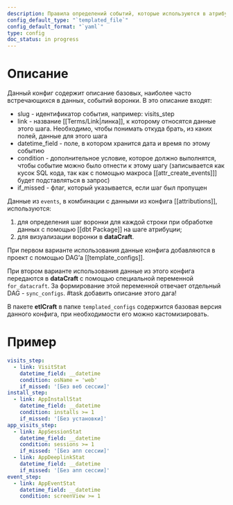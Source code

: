 ```yaml
---
description: Правила определений событий, которые используются в атрибуции и воронке
config_default_type: "`templated_file`"
config_default_format: "`yaml`"
type: config
doc_status: in progress
---
```

# Описание

Данный конфиг содержит описание базовых, наиболее часто встречающихся в данных, событий воронки. В это описание входят:
- slug - идентификатор события, например: visits_step
- link - название [[Terms/Link|линка]], к которому относятся данные этого шага. Необходимо, чтобы понимать откуда брать, из каких полей, данные для этого шага 
- datetime_field - поле, в котором хранится дата и время по этому событию
- condition - дополнительное условие, которое должно выполнятся, чтобы событие можно было отнести к этому шагу (записывается как кусок SQL кода, так как с помощью макроса [[attr_create_events]]] будет подставляться в запрос)
- if_missed - флаг, который указывается, если шаг был пропущен
  
Данные из `events`, в комбинации с данными из конфига [[attributions]],  используются: 
1) для определения шаг воронки для каждой строки при обработке данных с помощью [[dbt Package]] на шаге атрибуции;
2) для визуализации воронки в **dataCraft**.

При первом варианте использования данные конфига добавляются в проект с помощью DAG’а [[template_configs]]. 

При втором варианте использования данные из этого конфига передаются в **dataCraft** c помощью специальной переменной `for_datacraft`. За формирование этой переменной отвечает отдельный DAG - `sync_configs`. 
#task добавить описание этого дага!

В пакете **etlCraft** в папке `templated_configs` содержится базовая версия данного конфига, при необходимости его можно кастомизировать.
# Пример 
```yaml
visits_step:
  - link: VisitStat
	datetime_field: __datetime
	condition: osName = 'web'
	if_missed: '[Без веб сессии]'
install_step:
  - link: AppInstallStat
	datetime_field: __datetime
	condition: installs >= 1
	if_missed: '[Без установки]'
app_visits_step:
  - link: AppSessionStat
	datetime_field: __datetime
	condition: sessions >= 1
	if_missed: '[Без апп сессии]'
  - link: AppDeeplinkStat
	datetime_field: __datetime
	if_missed: '[Без апп сессии]'
event_step:
  - link: AppEventStat
	datetime_field: __datetime
	condition: screenView >= 1
```
